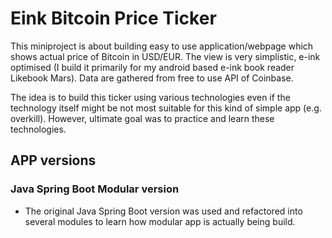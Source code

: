 # Eink Bitcoin Price Ticker

This miniproject is about building easy to use application/webpage which shows actual price of Bitcoin in USD/EUR. The view is very simplistic, e-ink optimised (I build it primarily for my android based e-ink book reader Likebook Mars). Data are gathered from free to use API of Coinbase.

The idea is to build this ticker using various technologies even if the technology itself might be not most suitable for this kind of simple app (e.g. overkill). However, ultimate goal was to practice and learn these technologies.


## APP versions

### Java Spring Boot Modular version
- The original Java Spring Boot version was used and refactored into several modules to learn how modular app is actually being build.